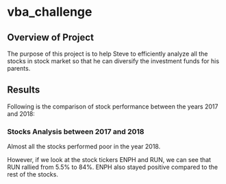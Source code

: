 # vba_challenge
## Overview of Project
The purpose of this project is to help Steve to  efficiently analyze all the stocks in stock market so that he can diversify the investment funds for his parents. 

## Results

Following is the comparison of stock performance between the years 2017 and 2018:

### Stocks Analysis between 2017 and 2018
Almost all the stocks performed poor in the year 2018. 


However, if we look at the stock tickers ENPH and RUN, we can see that RUN rallied from 5.5% to 84%. ENPH also stayed positive compared to the rest of the stocks.